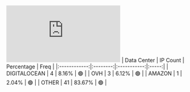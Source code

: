 ![Diagramm](https://github.com/obajay/StateSync-snapshots/blob/main/Projects/Realio/1/README.md)
| Data Center | IP Count | Percentage | Freq |
|:------------:|:--------:|:-----------:|:-----:|
| DIGITALOCEAN | 4 | 8.16% | 🟢 |
| OVH | 3 | 6.12% | 🟢 |
| AMAZON | 1 | 2.04% | 🟢 |
| OTHER | 41 | 83.67% | 🟢 |